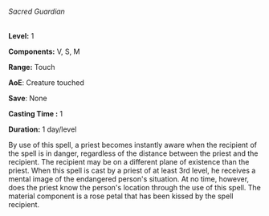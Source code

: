 ###### Sacred Guardian

**Level:** 1

**Components:** V, S, M

**Range:** Touch

**AoE**: Creature touched

**Save**: None

**Casting Time :** 1

**Duration:** 1 day/level

By use of this spell, a priest becomes instantly aware when the recipient of the spell is in danger, regardless of the distance between the priest and the recipient. The recipient may be on a different plane of existence than the priest. When this spell is cast by a priest of at least 3rd level, he receives a mental image of the endangered person's situation. At no time, however, does the priest know the person's location through the use of this spell. The material component is a rose petal that has been kissed by the spell recipient.